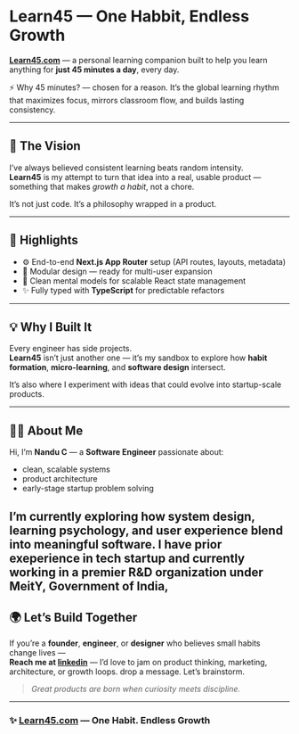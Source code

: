 # Learn45 — One Habbit, Endless Growth 

**[Learn45.com](https://learn45.com/)** — a personal learning companion built to help you learn anything for **just 45 minutes a day**, every day.

⚡ Why 45 minutes? — chosen for a reason. It’s the global learning rhythm that maximizes focus, mirrors classroom flow, and builds lasting consistency.

---

## 🧭 The Vision

I’ve always believed consistent learning beats random intensity.   
**Learn45** is my attempt to turn that idea into a real, usable product — something that makes *growth a habit*, not a chore.

It’s not just code. It’s a philosophy wrapped in a product.

---


## 🔬 Highlights

- ⚙️ End-to-end **Next.js App Router** setup (API routes, layouts, metadata)  
- 🧩 Modular design — ready for multi-user expansion  
- 🧠 Clean mental models for scalable React state management  
- ✨ Fully typed with **TypeScript** for predictable refactors  

---

## 💡 Why I Built It

Every engineer has side projects.  
**Learn45** isn’t just another one — it’s my sandbox to explore how **habit formation**, **micro-learning**, and **software design** intersect.  

It’s also where I experiment with ideas that could evolve into startup-scale products.

---

## 👨‍💻 About Me

Hi, I’m **Nandu C** — a **Software Engineer** passionate about:
- clean, scalable systems  
- product architecture  
- early-stage startup problem solving  

I’m currently exploring how **system design**, **learning psychology**, and **user experience** blend into meaningful software. I have prior exeperience in tech startup and currently working in a premier R&D organization under MeitY, Government of India,
---

## 🌍 Let’s Build Together

If you’re a **founder**, **engineer**, or **designer** who believes small habits change lives —  
**Reach me at [linkedin](https://www.linkedin.com/in/nandu-c-14707235a)** — I’d love to jam on product thinking, marketing, architecture, or growth loops.
drop a message. Let’s brainstorm.

> *Great products are born when curiosity meets discipline.*
---

### ✨ [Learn45.com](https://learn45.com/) — One Habit. Endless Growth
